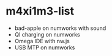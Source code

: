 # m4xi1m3-list
- bad-apple on numworks with sound
- QI charging on numworks
- Omega IDE with nw.js
- USB MTP on numworks
